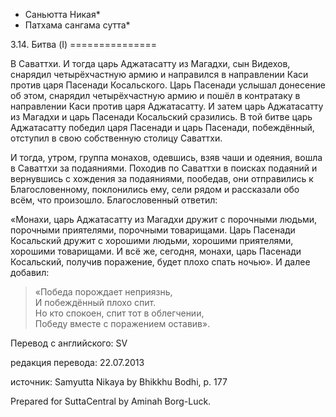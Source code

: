* Саньютта Никая*
* Патхама сангама сутта*

3\.14\. Битва \(I\)
\=\=\=\=\=\=\=\=\=\=\=\=\=\=\=

В Саваттхи\. И тогда царь Аджатасатту из Магадхи, сын Видехов, снарядил четырёхчастную армию и направился в направлении Каси против царя Пасенади Косальского\. Царь Пасенади услышал донесение об этом, снарядил четырёхчастную армию и пошёл в контратаку в направлении Каси против царя Аджатасатту\. И затем царь Аджатасатту из Магадхи и царь Пасенади Косальский сразились\. В той битве царь Аджатасатту победил царя Пасенади и царь Пасенади, побеждённый, отступил в свою собственную столицу Саваттхи\.

И тогда, утром, группа монахов, одевшись, взяв чаши и одеяния, вошла в Саваттхи за подаяниями\. Походив по Саваттхи в поисках подаяний и вернувшись с хождения за подаяниями, пообедав, они отправились к Благословенному, поклонились ему, сели рядом и рассказали обо всём, что произошло\. Благословенный ответил:

«Монахи, царь Аджатасатту из Магадхи дружит с порочными людьми, порочными приятелями, порочными товарищами\. Царь Пасенади Косальский дружит с хорошими людьми, хорошими приятелями, хорошими товарищами\. И всё же, сегодня, монахи, царь Пасенади Косальский, получив поражение, будет плохо спать ночью»\. И далее добавил:

> «Победа порождает неприязнь,  
> И побеждённый плохо спит\.  
> Но кто спокоен, спит тот в облегчении,  
> Победу вместе с поражением оставив»\.

Перевод с английского: SV

редакция перевода: 22\.07\.2013

источник: Samyutta Nikaya by Bhikkhu Bodhi, p\. 177

Prepared for SuttaCentral by Aminah Borg\-Luck\.